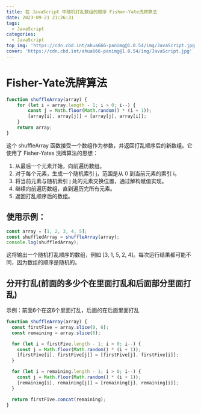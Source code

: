 ```yaml
---
title: 在 JavaScript 中随机打乱数组的顺序 Fisher-Yate洗牌算法
date: 2023-09-21 21:26:31
tags:
  - JavaScript
categories:
  - JavaScript
top_img: 'https://cdn.cbd.int/ahua666-panimg@1.0.54/img/JavaScript.jpg'
cover: 'https://cdn.cbd.int/ahua666-panimg@1.0.54/img/JavaScript.jpg'
---
```


# Fisher-Yate洗牌算法

```javascript
function shuffleArray(array) {
    for (let i = array.length - 1; i > 0; i--) {
        const j = Math.floor(Math.random() * (i + 1));
        [array[i], array[j]] = [array[j], array[i]];
    }
    return array;
}
```

这个 shuffleArray 函数接受一个数组作为参数，并返回打乱顺序后的新数组。它使用了 Fisher-Yates 洗牌算法的思想：

1. 从最后一个元素开始，向前遍历数组。
2. 对于每个元素，生成一个随机索引 j，范围是从 0 到当前元素的索引 i。
3. 将当前元素与随机索引 j 处的元素交换位置，通过解构赋值实现。
4. 继续向前遍历数组，直到遍历完所有元素。
5. 返回打乱顺序后的数组。

## 使用示例：

```javascript
const array = [1, 2, 3, 4, 5];
const shuffledArray = shuffleArray(array);
console.log(shuffledArray);

```
这将输出一个随机打乱顺序的数组，例如 [3, 1, 5, 2, 4]。每次运行结果都可能不同，因为数组的顺序是随机的。

## 分开打乱(前面的多少个在里面打乱和后面部分里面打乱)
示例：前面6个在这6个里面打乱，后面的在后面里面打乱
```javascript
function shuffleArray(array) {
  const firstFive = array.slice(0, 6);
  const remaining = array.slice(6);

  for (let i = firstFive.length - 1; i > 0; i--) {
    const j = Math.floor(Math.random() * (i + 1));
    [firstFive[i], firstFive[j]] = [firstFive[j], firstFive[i]];
  }

  for (let i = remaining.length - 1; i > 0; i--) {
    const j = Math.floor(Math.random() * (i + 1));
    [remaining[i], remaining[j]] = [remaining[j], remaining[i]];
  }

  return firstFive.concat(remaining);
}

```

